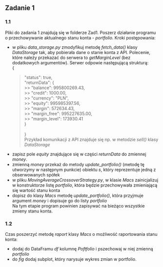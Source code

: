 ## Zadanie 1
### 1.1
Pliki do zadania 1 znajdują się w folderze Zad1. Poszerz działanie programu o przechowywanie aktualnego stanu konta - *portfolio*.
Kroki postępowania:
- w pliku *data_storage.py* zmodyfikuj metodę *fetch_data()* klasy *DataStorage* tak, aby pobierała dane o stanie konta z API. Polecenie, które należy przekazać do serwera to *getMarginLevel* (bez dodatkowych argumentów). Serwer odpowie następującą strukturą:\
{ <br>
	> "status": true,\
	> "returnData": { <br>
		>> "balance": 995800269.43,\
		>> "credit": 1000.00,\
		>> "currency": "PLN",\
		>> "equity": 995985397.56,\
		>> "margin": 572634.43,\
		>> "margin_free": 995227635.00,\
		>> "margin_level": 173930.41\
	> } <br>	
} <br>
Przykład komunikacji z API znajduje się np. w metodzie *sell()* klasy *DataStorage*
- zapisz pole *equity* znajdujące się w części *returnData* do zmiennej *money*.
- zmienną *money* przekaż do metody *update_portfolio()* (metodę tę utworzymy w następnym punkcie) obiektu *s*, który reprezentuje jedną z obserwowanych spółek
- w pliku *MovingAverageCrossoverStrategy.py*, w klasie *Macs* zainicjalizuj w konstruktorze listę *portfolio*, która będzie przechowywała zmieniającą się wartość stanu konta
- dopisz do klasy *Macs* metodę *update_portfolio()*, która przyjmuje argument *money* i dopisuje go do listy *portfolio*\
Na tym etapie program powinien zapisywać na bieżąco wszystkie zmieny stanu konta.
### 1.2
Czas poszerzyć metodę *raport* klasy *Macs* o możliwość raportowania stanu konta:
- dodaj do DataFramu *df* kolumnę *Poftfolio* i pszechowaj w niej zmienną *portfolio*
- do *fig* dodaj subplot, który narysuje wykres zmian w portfolio.
